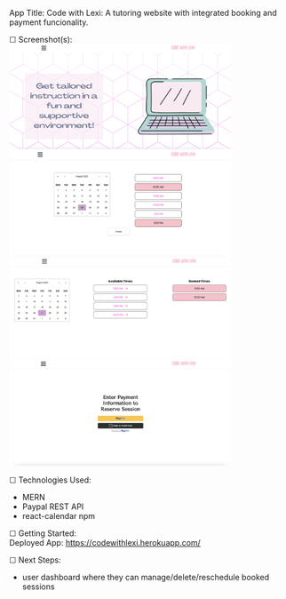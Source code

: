 App Title: Code with Lexi: A tutoring website with integrated booking and payment funcionality. 

☐ Screenshot(s): <br>
    <img src="./public/images/CWL1.png" width="400"> <br>
    <img src="./public/images/CWL2.png" width="400"> <br>
    <img src="./public/images/CWL3.png" width="400"> <br>
    <img src="./public/images/CWL4.png" width="400"> <br>

☐ Technologies Used: 
<ul>
<li>MERN</li>
<li>Paypal REST API</li>
<li>react-calendar npm</li>
</ul>

☐ Getting Started: <br>
Deployed App: https://codewithlexi.herokuapp.com/ <br>

☐ Next Steps: <br>
<ul>
<li> user dashboard where they can manage/delete/reschedule booked sessions </li>
</ul>